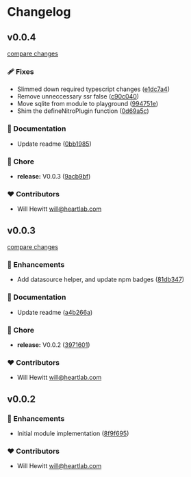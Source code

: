 # Changelog


## v0.0.4

[compare changes](https://github.com/will2hew/nuxt-typeorm/compare/v0.0.3...v0.0.4)

### 🩹 Fixes

- Slimmed down required typescript changes ([e1dc7a4](https://github.com/will2hew/nuxt-typeorm/commit/e1dc7a4))
- Remove unneccessary ssr false ([c90c040](https://github.com/will2hew/nuxt-typeorm/commit/c90c040))
- Move sqlite from module to playground ([994751e](https://github.com/will2hew/nuxt-typeorm/commit/994751e))
- Shim the defineNitroPlugin function ([0d69a5c](https://github.com/will2hew/nuxt-typeorm/commit/0d69a5c))

### 📖 Documentation

- Update readme ([0bb1985](https://github.com/will2hew/nuxt-typeorm/commit/0bb1985))

### 🏡 Chore

- **release:** V0.0.3 ([9acb9bf](https://github.com/will2hew/nuxt-typeorm/commit/9acb9bf))

### ❤️ Contributors

- Will Hewitt <will@heartlab.com>

## v0.0.3

[compare changes](https://github.com/will2hew/nuxt-typeorm/compare/v0.0.2...v0.0.3)

### 🚀 Enhancements

- Add datasource helper, and update npm badges ([81db347](https://github.com/will2hew/nuxt-typeorm/commit/81db347))

### 📖 Documentation

- Update readme ([a4b266a](https://github.com/will2hew/nuxt-typeorm/commit/a4b266a))

### 🏡 Chore

- **release:** V0.0.2 ([3971601](https://github.com/will2hew/nuxt-typeorm/commit/3971601))

### ❤️ Contributors

- Will Hewitt <will@heartlab.com>

## v0.0.2


### 🚀 Enhancements

- Initial module implementation ([8f9f695](https://github.com/will2hew/nuxt-typeorm/commit/8f9f695))

### ❤️ Contributors

- Will Hewitt <will@heartlab.com>

